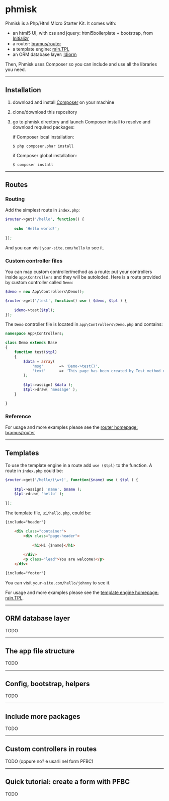 phmisk
======

Phmisk is a Php/Html MIcro Starter Kit.
It comes with:
* an html5 UI, with css and jquery: html5boilerplate + bootstrap, from [Initializr](http://www.initializr.com)
* a router: [bramus/router](https://github.com/bramus/router)
* a template engine: [rain.TPL](http://www.raintpl.com/)
* an ORM database layer: [Idiorm](https://github.com/j4mie/idiorm)

Then, Phmisk uses Composer so you can include and use all the libraries you need.

***

Installation
------------

1. download and install [Composer](https://getcomposer.org/doc/00-intro.md#installation-nix) on your machine
2. clone/download this repository
3. go to phmisk directory and launch Composer install to resolve and download required packages:  

   if Composer local installation:  
   ```  
   $ php composer.phar install  
   ```  
   if Composer global installation:  

   ```  
   $ composer install  
   ```  

***

Routes
------

### Routing

Add the simplest route in `index.php`:
```php
$router->get('/hello', function() {
	
	echo 'Hello world!';
	
});
```
And you can visit `your-site.com/hello` to see it.

### Custom controller files

You can map custom controller/method as a route: put your controllers inside `app\Controllers` and they will be autoloded. Here is a route provided by custom controller called `Demo`:
```php
$demo = new App\Controllers\Demo();

$router->get('/test', function() use ( $demo, $tpl ) {
	
	$demo->test($tpl);
});
```

The `Demo` controller file is located in `app\Controllers\Demo.php` and contains:
```php
namespace App\Controllers;

class Demo extends Base
{	
	function test($tpl) 
	{
		$data = array(
			'msg' 		=> 'Demo->test()',
			'text'		=> 'This page has been created by Test method of Demo custom controller, located in: app/controllers/Demo.php'
		);
				
		$tpl->assign( $data );
		$tpl->draw( 'message' );			
	}

}
```

### Reference

For usage and more examples please see the [router homepage: bramus/router](https://github.com/bramus/router.)

***
Templates
---------
To use the template engine in a route add `use ($tpl)` to the function. A route in `index.php` could be:
```php
$router->get('/hello/(\w+)', function($name) use ( $tpl ) {
	
	$tpl->assign( 'name', $name );
	$tpl->draw( 'hello' );
	
});
```
The template file, `ui/hello.php`, could be:
```html
{include="header"}

	<div class="container">
		<div class="page-header">
		
			<h1>Hi {$name}</h1>
			
		</div>
		<p class="lead">You are welcome!</p>
	</div>

{include="footer"}
```
You can visit `your-site.com/hello/johnny` to see it.

For usage and more examples please see the [template engine homepage: rain.TPL](http://www.raintpl.com).

***
ORM database layer
------------------

TODO


***
The app file structure
----------------------

TODO


***
Config, bootstrap, helpers
--------------------------

TODO


***
Include more packages
---------------------

TODO


***
Custom controllers in routes
----------------------------

TODO (oppure no? e usarli nel form PFBC)


***
Quick tutorial: create a form with PFBC
---------------------------------------

TODO
